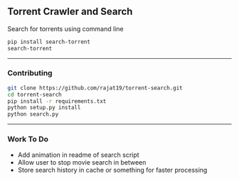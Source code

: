 ## Torrent Crawler and Search
Search for torrents using command line

```bash
pip install search-torrent
search-torrent
```

---
### Contributing
```bash
git clone https://github.com/rajat19/torrent-search.git
cd torrent-search
pip install -r requirements.txt
python setup.py install
python search.py
```

---
### Work To Do
- Add animation in readme of search script
- Allow user to stop movie search in between
- Store search history in cache or something for faster processing
